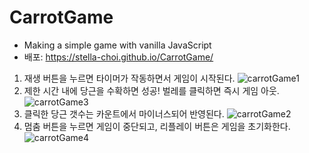 # CarrotGame
 * Making a simple game with vanilla JavaScript
 * 배포: https://stella-choi.github.io/CarrotGame/



1. 재생 버튼을 누르면 타이머가 작동하면서 게임이 시작된다.
![carrotGame1](https://user-images.githubusercontent.com/111262557/189792090-79d4bc1b-ad2e-46fb-888d-26ac874690f5.png)
2. 제한 시간 내에 당근을 수확하면 성공! 벌레를 클릭하면 즉시 게임 아웃.
![carrotGame3](https://user-images.githubusercontent.com/111262557/189792104-17d09e66-9d58-4986-aae3-9ada40d64e27.png)
3. 클릭한 당근 갯수는 카운트에서 마이너스되어 반영된다.
![carrotGame2](https://user-images.githubusercontent.com/111262557/189792097-c7272389-6f76-47a1-bba8-f8551180e864.png)
4. 멈춤 버튼을 누르면 게임이 중단되고, 리플레이 버튼은 게임을 초기화한다.
![carrotGame4](https://user-images.githubusercontent.com/111262557/189792117-0cc4b7f4-7dbc-4bb7-8487-5ec771bb6585.png)
